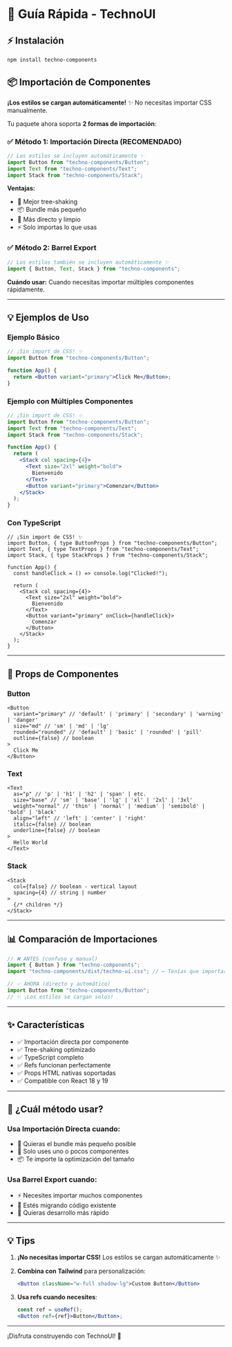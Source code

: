 # 🚀 Guía Rápida - TechnoUI

## ⚡ Instalación

```bash
npm install techno-components
```

## 📦 Importación de Componentes

**¡Los estilos se cargan automáticamente!** ✨ No necesitas importar CSS manualmente.

Tu paquete ahora soporta **2 formas de importación**:

### ✅ Método 1: Importación Directa (RECOMENDADO)

```js
// Los estilos se incluyen automáticamente ✨
import Button from "techno-components/Button";
import Text from "techno-components/Text";
import Stack from "techno-components/Stack";
```

**Ventajas:**

- 🚀 Mejor tree-shaking
- 📦 Bundle más pequeño
- 🎯 Más directo y limpio
- ⚡ Solo importas lo que usas

### ✅ Método 2: Barrel Export

```js
// Los estilos también se incluyen automáticamente ✨
import { Button, Text, Stack } from "techno-components";
```

**Cuándo usar:** Cuando necesitas importar múltiples componentes rápidamente.

---

## 💡 Ejemplos de Uso

### Ejemplo Básico

```jsx
// ¡Sin import de CSS! ✨
import Button from "techno-components/Button";

function App() {
  return <Button variant="primary">Click Me</Button>;
}
```

### Ejemplo con Múltiples Componentes

```jsx
// ¡Sin import de CSS! ✨
import Button from "techno-components/Button";
import Text from "techno-components/Text";
import Stack from "techno-components/Stack";

function App() {
  return (
    <Stack col spacing={4}>
      <Text size="2xl" weight="bold">
        Bienvenido
      </Text>
      <Button variant="primary">Comenzar</Button>
    </Stack>
  );
}
```

### Con TypeScript

```tsx
// ¡Sin import de CSS! ✨
import Button, { type ButtonProps } from "techno-components/Button";
import Text, { type TextProps } from "techno-components/Text";
import Stack, { type StackProps } from "techno-components/Stack";

function App() {
  const handleClick = () => console.log("Clicked!");

  return (
    <Stack col spacing={4}>
      <Text size="2xl" weight="bold">
        Bienvenido
      </Text>
      <Button variant="primary" onClick={handleClick}>
        Comenzar
      </Button>
    </Stack>
  );
}
```

---

## 🎨 Props de Componentes

### Button

```tsx
<Button
  variant="primary" // 'default' | 'primary' | 'secondary' | 'warning' | 'danger'
  size="md" // 'sm' | 'md' | 'lg'
  rounded="rounded" // 'default' | 'basic' | 'rounded' | 'pill'
  outline={false} // boolean
>
  Click Me
</Button>
```

### Text

```tsx
<Text
  as="p" // 'p' | 'h1' | 'h2' | 'span' | etc.
  size="base" // 'sm' | 'base' | 'lg' | 'xl' | '2xl' | '3xl'
  weight="normal" // 'thin' | 'normal' | 'medium' | 'semibold' | 'bold' | 'black'
  align="left" // 'left' | 'center' | 'right'
  italic={false} // boolean
  underline={false} // boolean
>
  Hello World
</Text>
```

### Stack

```tsx
<Stack
  col={false} // boolean - vertical layout
  spacing={4} // string | number
>
  {/* children */}
</Stack>
```

---

## 📊 Comparación de Importaciones

```js
// ❌ ANTES (confuso y manual)
import { Button } from "techno-components";
import "techno-components/dist/techno-ui.css"; // ← Tenías que importar esto

// ✅ AHORA (directo y automático)
import Button from "techno-components/Button";
// ✨ ¡Los estilos se cargan solos!
```

---

## ✨ Características

- ✅ Importación directa por componente
- ✅ Tree-shaking optimizado
- ✅ TypeScript completo
- ✅ Refs funcionan perfectamente
- ✅ Props HTML nativas soportadas
- ✅ Compatible con React 18 y 19

---

## 🎯 ¿Cuál método usar?

### Usa Importación Directa cuando:

- 🎯 Quieras el bundle más pequeño posible
- 🚀 Solo uses uno o pocos componentes
- 📦 Te importe la optimización del tamaño

### Usa Barrel Export cuando:

- ⚡ Necesites importar muchos componentes
- 🔄 Estés migrando código existente
- 💨 Quieras desarrollo más rápido

---

## 💡 Tips

1. **¡No necesitas importar CSS!** Los estilos se cargan automáticamente ✨

2. **Combina con Tailwind** para personalización:

   ```jsx
   <Button className="w-full shadow-lg">Custom Button</Button>
   ```

3. **Usa refs cuando necesites**:
   ```jsx
   const ref = useRef();
   <Button ref={ref}>Button</Button>;
   ```

---

¡Disfruta construyendo con TechnoUI! 🚀
